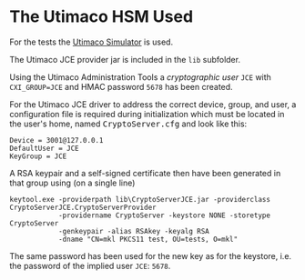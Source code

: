 # The Utimaco HSM Used

For the tests the [Utimaco Simulator](https://hsm.utimaco.com/products-hardware-security-modules/hsm-simulators/securityserver-simulator/) is used.

The Utimaco JCE provider jar is included in the `lib` subfolder.

Using the Utimaco Administration Tools a _cryptographic user_ `JCE` with `CXI_GROUP=JCE` and HMAC password `5678` has been created.

For the Utimaco JCE driver to address the correct device, group, and user, a configuration file is required during initialization which must be located in the user's home, named <tt>CryptoServer.cfg</tt> and look like this:

    Device = 3001@127.0.0.1
    DefaultUser = JCE
    KeyGroup = JCE

A RSA keypair and a self-signed certificate then have been generated in that group using (on a single line)

    keytool.exe -providerpath lib\CryptoServerJCE.jar -providerclass CryptoServerJCE.CryptoServerProvider
                -providername CryptoServer -keystore NONE -storetype CryptoServer
                -genkeypair -alias RSAkey -keyalg RSA
                -dname "CN=mkl PKCS11 test, OU=tests, O=mkl"

The same password has been used for the new key as for the keystore, i.e. the password of the implied user `JCE`: `5678`.